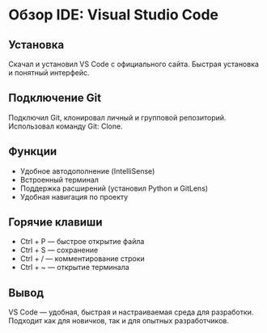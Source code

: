 # Обзор IDE: Visual Studio Code

## Установка
Скачал и установил VS Code с официального сайта. Быстрая установка и понятный интерфейс.

## Подключение Git
Подключил Git, клонировал личный и групповой репозиторий. Использовал команду Git: Clone.

## Функции
- Удобное автодополнение (IntelliSense)
- Встроенный терминал
- Поддержка расширений (установил Python и GitLens)
- Удобная навигация по проекту

## Горячие клавиши
- Ctrl + P — быстрое открытие файла
- Ctrl + S — сохранение
- Ctrl + / — комментирование строки
- Ctrl + ~ — открытие терминала

## Вывод
VS Code — удобная, быстрая и настраиваемая среда для разработки. Подходит как для новичков, так и для опытных разработчиков.
